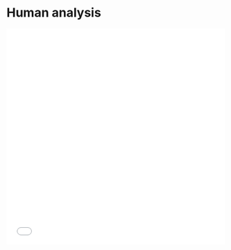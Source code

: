 # Human analysis

<iframe src="plots/en_human_performance.pdf" width="100%" height="500" frameborder="0" />